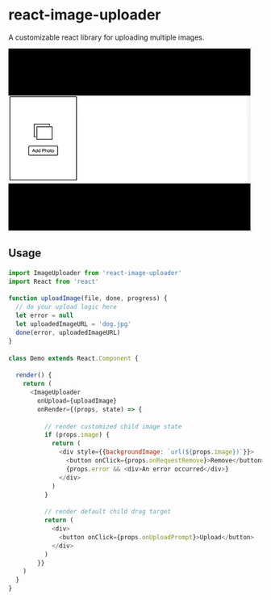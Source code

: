 react-image-uploader
=========================

A customizable react library for uploading multiple images.

![react-image-uploader demo image](demo.gif)

## Usage

```javascript
import ImageUploader from 'react-image-uploader'
import React from 'react'

function uploadImage(file, done, progress) {
  // do your upload logic here
  let error = null
  let uploadedImageURL = 'dog.jpg'
  done(error, uploadedImageURL)
}

class Demo extends React.Component {

  render() {
    return (
      <ImageUploader
        onUpload={uploadImage}
        onRender={(props, state) => {

          // render customized child image state
          if (props.image) {
            return (
              <div style={{backgroundImage: `url(${props.image})`}}>
                <button onClick={props.onRequestRemove}>Remove</button>
                {props.error && <div>An error occurred</div>}
              </div>
            )
          }

          // render default child drag target
          return (
            <div>
              <button onClick={props.onUploadPrompt}>Upload</button>
            </div>
          )
        }}
    )
  }
}
